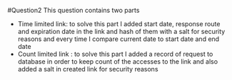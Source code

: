 #Question2
This question contains two parts
* Time limited link: to solve this part I added start date, response route and expiration date in the link and hash of them with a salt for security reasons and every time I compare current date to start date and end date
* Count limited link : to solve this part I added a record of request to database in order to keep count of the accesses to the link and also added a salt in created link for security reasons